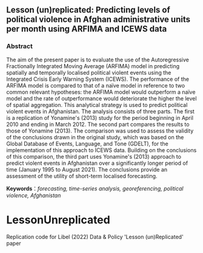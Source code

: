 ## Lesson (un)replicated: Predicting levels of political violence in Afghan administrative units per month using ARFIMA and ICEWS data  <br />

### Abstract

The aim of the present paper is to evaluate the use of the Autoregressive Fractionally Integrated Moving Average (ARFIMA) model in predicting spatially and temporally localised political violent events using the Integrated Crisis Early Warning System (ICEWS). The performance of the ARFIMA model is compared to that of a naïve model in reference to two common relevant hypotheses: the ARFIMA model would outperform a naïve model and the rate of outperformance would deteriorate the higher the level of spatial aggregation. This analytical strategy is used to predict political violent events in Afghanistan. The analysis consists of three parts. The first is a replication of Yonamine's (2013) study for the period beginning in April 2010 and ending in March 2012. The second part compares the results to those of Yonamine (2013). The comparison was used to assess the validity of the conclusions drawn in the original study, which was based on the Global Database of Events, Language, and Tone (GDELT), for the implementation of this approach to ICEWS data. Building on the conclusions of this comparison, the third part uses Yonamine's (2013) approach to predict violent events in Afghanistan over a significantly longer period of time (January 1995 to August 2021). The conclusions provide an assessment of the utility of short-term localised forecasting.

**Keywords**：*forecasting, time-series analysis, georeferencing,  political violence, Afghanistan*  <br>
  # LessonUnreplicated
 Replication code for Libel (2022) Data & Policy 'Lesson (un)Replicated' paper
